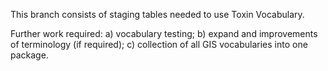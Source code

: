 This branch consists of staging tables needed to use Toxin Vocabulary.

Further work required:
   a) vocabulary testing;
   b) expand and improvements of terminology (if required); 
   c) collection of all GIS vocabularies into one package.
